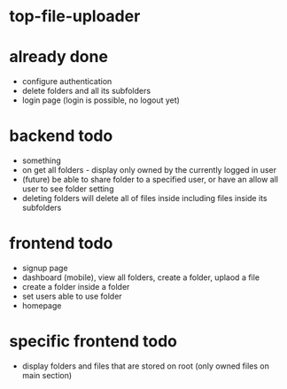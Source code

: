 # top-file-uploader

# already done

- configure authentication
- delete folders and all its subfolders
- login page (login is possible, no logout yet)

# backend todo

- something
- on get all folders - display only owned by the currently logged in user
- (future) be able to share folder to a specified user, or have an allow all user to see folder setting
- deleting folders will delete all of files inside including files inside its subfolders

# frontend todo

- signup page
- dashboard (mobile), view all folders, create a folder, uplaod a file
- create a folder inside a folder
- set users able to use folder
- homepage

# specific frontend todo

- display folders and files that are stored on root (only owned files on main section)
